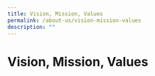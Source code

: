 ```yaml
---
title: Vision, Mission, Values
permalink: /about-us/vision-mission-values
description: ""
---
```

# **Vision, Mission, Values**

